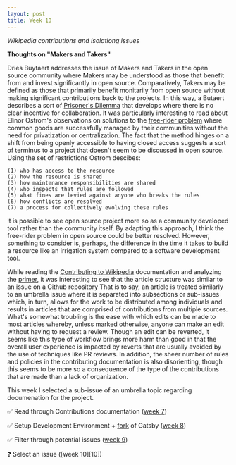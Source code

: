 ```yaml
---
layout: post
title: Week 10
---
```



*Wikipedia contributions and isolationg issues*

<!--
    Write about what you find, or what you discovered and what was hard while investigating Wikipedia's pages.
    
    Update your progress on the issues you have isolated in your project. Be detailed and be specific. Provide links to issues, to Pull Requests, to the project. If relevant, provide links to your forked copy of the project if it is in the class organization, or even in your own GitHub account, if thatfork has commits or files that pertain to what you are writing. Give a timeline of your progress.
 -->

__Thoughts on "Makers and Takers"__

Dries Buytaert addresses the issue of Makers and Takers in the open source community where Makers may be understood as those that benefit from and invest significantly in open source. Comparatively, Takers may be defined as those that primarily benefit monitarily from open source without making significant contributions back to the projects. In this way, a Butaert describes a sort of [Prisoner's Dilemma][8] that develops where there is no clear incentive for collaboration. It was particularly interesting to read about Elinor Ostrom's observations on solutions to the [free-rider problem][9] where common goods are successfully managed by their communities without the need for privatization or centralization. The fact that the method hinges on a shift from being openly accessible to having closed access suggests a sort of terminus to a project that doesn't seem to be discussed in open source. Using the set of restrictions Ostrom descibes:
	
	(1) who has access to the resource
	(2) how the resource is shared
	(3) how maintenance responsibilities are shared
	(4) who inspects that rules are followed
	(5) what fines are levied against anyone who breaks the rules
	(6) how conflicts are resolved
	(7) a process for collectively evolving these rules

it is possible to see open source project more so as a community developed tool rather than the community itself. By adapting this approach, I think the free-rider problem in open source could be better resolved. However, something to consider is, perhaps, the difference in the time it takes to build a resource like an irrigation system compared to a software development tool.

While reading the [Contributing to Wikipedia][1] documentation and analyzing the [primer][2], it was interesting to see that the article structure was similar to an issue on a Github repository That is to say, an article is treated similarly to an umbrella issue where it is separated into subsections or sub-issues which, in turn, allows for the work to be distributed among individuals and results in articles that are comprised of contributions from multiple sources. What's somewhat troubling is the ease with which edits can be made to most articles whereby, unless marked otherwise, anyone can make an edit without having to request a review. Though an edit can be reverted, it seems like this type of workflow brings more harm than good in that the overall user experience is impacted by reverts that are usually avoided by the use of techniques like PR reviews. In addition, the sheer number of rules and policies in the contributing documentation is also disorienting, though this seems to be more so a consequence of the type of the contributions that are made than a lack of organization.


This week I selected a sub-issue of an umbrella topic regarding documenation for the project.

✅ Read through Contributions documentation ([week 7][3])

✅ Setup Development Environment + [fork][6] of Gatsby ([week 8][4])

✅ Filter through potential issues ([week 9][5])

❓ Select an issue ([week 10][10])

[1]: https://en.wikipedia.org/wiki/Wikipedia:Contributing_to_Wikipedia#Getting_started
[2]: https://en.wikipedia.org/wiki/Wikipedia:A_primer_for_newcomers
[3]: https://hunter-college-ossd-fall-2019.github.io/sjku1-weekly/week07/
[4]: https://hunter-college-ossd-fall-2019.github.io/sjku1-weekly/week08/
[5]: https://hunter-college-ossd-fall-2019.github.io/sjku1-weekly/week09/
[6]: https://github.com/sjku1/gatsby
[7]: https://dri.es/balancing-makers-and-takers-to-scale-and-sustain-open-source
[8]: https://en.wikipedia.org/wiki/Prisoner%27s_dilemma
[9]: https://en.wikipedia.org/wiki/Free-rider_problem
